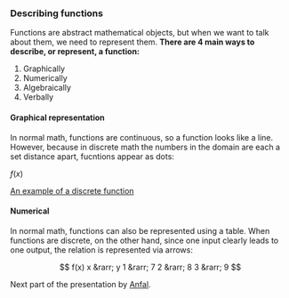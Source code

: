 ### Describing functions
Functions are abstract mathematical objects, but when we want to talk about them, we need to represent them.
**There are 4 main ways to describe, or represent, a function:**
1. Graphically
2. Numerically
3. Algebraically
4. Verbally

#### Graphical representation
In normal math, functions are continuous, so a function looks like a line. However, because in discrete math the numbers in the domain are each a set distance apart, fucntions appear as dots:

$f(x)$

[An example of a discrete function](discrete_data_graph.jpg)

#### Numerical
In normal math, functions can also be represented using a table. When functions are discrete, on the other hand, since one input clearly leads to one output, the relation is represented via arrows:

$$
f(x) 
x &rarr; y
1 &rarr; 7
2 &rarr; 8
3 &rarr; 9
$$

Next part of the presentation by [Anfal](https://github.com/Egamer512/csc208/blob/main/CH%200.4%20/Chapter_0.4_Presentation_(43-45).md).
